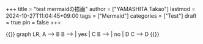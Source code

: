 +++
title = "test mermaidの描画"
author = ["YAMASHITA Takao"]
lastmod = 2024-10-27T11:04:45+09:00
tags = ["Mermaid"]
categories = ["Test"]
draft = true
pin = false
+++

{{<mermaid>}}
graph LR;
  A --> B
  B --> | yes | C
  B --> | no  | D
  C --> D
{{</mermaid>}}
